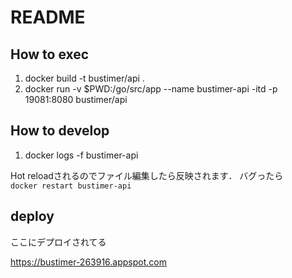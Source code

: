 # README
## How to exec
1. docker build -t bustimer/api .
2. docker run -v $PWD:/go/src/app --name bustimer-api -itd -p 19081:8080 bustimer/api

## How to develop
1. docker logs -f bustimer-api

Hot reloadされるのでファイル編集したら反映されます．
バグったら  
`docker restart bustimer-api`

## deploy
ここにデプロイされてる

https://bustimer-263916.appspot.com
